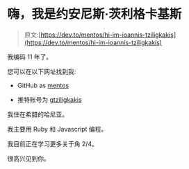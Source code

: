 # 嗨，我是约安尼斯·茨利格卡基斯

> 原文:[https://dev.to/mentos/hi-im-ioannis-tziligkakis](https://dev.to/mentos/hi-im-ioannis-tziligkakis)

我编码 11 年了。

您可以在以下网址找到我:

*   GitHub as [mentos](https://github.com/mentos)

*   推特账号为 [gtziligkakis](https://twitter.com/gtziligkakis)

我住在希腊的哈尼亚。

我主要用 Ruby 和 Javascript 编程。

我目前正在学习更多关于角 2/4。

很高兴见到你。